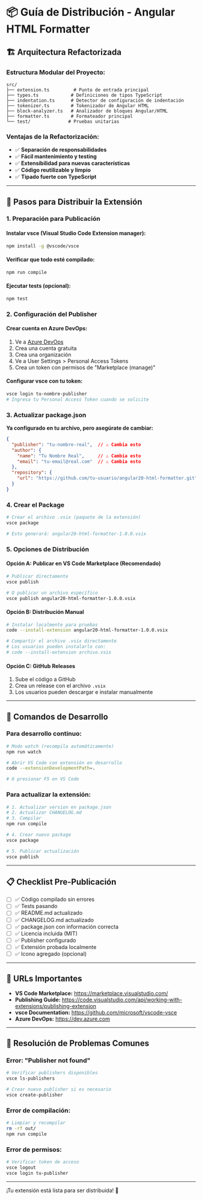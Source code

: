 # 📦 Guía de Distribución - Angular HTML Formatter

## 🏗️ **Arquitectura Refactorizada**

### **Estructura Modular del Proyecto:**
```
src/
├── extension.ts         # Punto de entrada principal
├── types.ts            # Definiciones de tipos TypeScript
├── indentation.ts      # Detector de configuración de indentación
├── tokenizer.ts        # Tokenizador de Angular HTML
├── block-analyzer.ts   # Analizador de bloques Angular/HTML
├── formatter.ts        # Formateador principal
└── test/              # Pruebas unitarias
```

### **Ventajas de la Refactorización:**
- ✅ **Separación de responsabilidades**
- ✅ **Fácil mantenimiento y testing**
- ✅ **Extensibilidad para nuevas características**
- ✅ **Código reutilizable y limpio**
- ✅ **Tipado fuerte con TypeScript**

---

## 🚀 **Pasos para Distribuir la Extensión**

### **1. Preparación para Publicación**

#### **Instalar vsce (Visual Studio Code Extension manager):**
```bash
npm install -g @vscode/vsce
```

#### **Verificar que todo esté compilado:**
```bash
npm run compile
```

#### **Ejecutar tests (opcional):**
```bash
npm test
```

### **2. Configuración del Publisher**

#### **Crear cuenta en Azure DevOps:**
1. Ve a [Azure DevOps](https://dev.azure.com)
2. Crea una cuenta gratuita
3. Crea una organización
4. Ve a User Settings > Personal Access Tokens
5. Crea un token con permisos de "Marketplace (manage)"

#### **Configurar vsce con tu token:**
```bash
vsce login tu-nombre-publisher
# Ingresa tu Personal Access Token cuando se solicite
```

### **3. Actualizar package.json**

**Ya configurado en tu archivo, pero asegúrate de cambiar:**
```json
{
  "publisher": "tu-nombre-real",  // ⚠️ Cambia esto
  "author": {
    "name": "Tu Nombre Real",     // ⚠️ Cambia esto
    "email": "tu-email@real.com"  // ⚠️ Cambia esto
  },
  "repository": {
    "url": "https://github.com/tu-usuario/angular20-html-formatter.git"  // ⚠️ Cambia esto
  }
}
```

### **4. Crear el Package**

```bash
# Crear el archivo .vsix (paquete de la extensión)
vsce package

# Esto generará: angular20-html-formatter-1.0.0.vsix
```

### **5. Opciones de Distribución**

#### **Opción A: Publicar en VS Code Marketplace (Recomendado)**
```bash
# Publicar directamente
vsce publish

# O publicar un archivo específico
vsce publish angular20-html-formatter-1.0.0.vsix
```

#### **Opción B: Distribución Manual**
```bash
# Instalar localmente para pruebas
code --install-extension angular20-html-formatter-1.0.0.vsix

# Compartir el archivo .vsix directamente
# Los usuarios pueden instalarlo con:
# code --install-extension archivo.vsix
```

#### **Opción C: GitHub Releases**
1. Sube el código a GitHub
2. Crea un release con el archivo `.vsix`
3. Los usuarios pueden descargar e instalar manualmente

---

## 🔧 **Comandos de Desarrollo**

### **Para desarrollo continuo:**
```bash
# Modo watch (recompila automáticamente)
npm run watch

# Abrir VS Code con extensión en desarrollo
code --extensionDevelopmentPath=.

# O presionar F5 en VS Code
```

### **Para actualizar la extensión:**
```bash
# 1. Actualizar version en package.json
# 2. Actualizar CHANGELOG.md
# 3. Compilar
npm run compile

# 4. Crear nuevo package
vsce package

# 5. Publicar actualización
vsce publish
```

---

## 📋 **Checklist Pre-Publicación**

- [ ] ✅ Código compilado sin errores
- [ ] ✅ Tests pasando
- [ ] ✅ README.md actualizado
- [ ] ✅ CHANGELOG.md actualizado
- [ ] ✅ package.json con información correcta
- [ ] ✅ Licencia incluida (MIT)
- [ ] ✅ Publisher configurado
- [ ] ✅ Extensión probada localmente
- [ ] ✅ Icono agregado (opcional)

---

## 🎯 **URLs Importantes**

- **VS Code Marketplace:** https://marketplace.visualstudio.com/
- **Publishing Guide:** https://code.visualstudio.com/api/working-with-extensions/publishing-extension
- **vsce Documentation:** https://github.com/microsoft/vscode-vsce
- **Azure DevOps:** https://dev.azure.com

---

## 🐛 **Resolución de Problemas Comunes**

### **Error: "Publisher not found"**
```bash
# Verificar publishers disponibles
vsce ls-publishers

# Crear nuevo publisher si es necesario
vsce create-publisher
```

### **Error de compilación:**
```bash
# Limpiar y recompilar
rm -rf out/
npm run compile
```

### **Error de permisos:**
```bash
# Verificar token de acceso
vsce logout
vsce login tu-publisher
```

---

¡Tu extensión está lista para ser distribuida! 🎉
